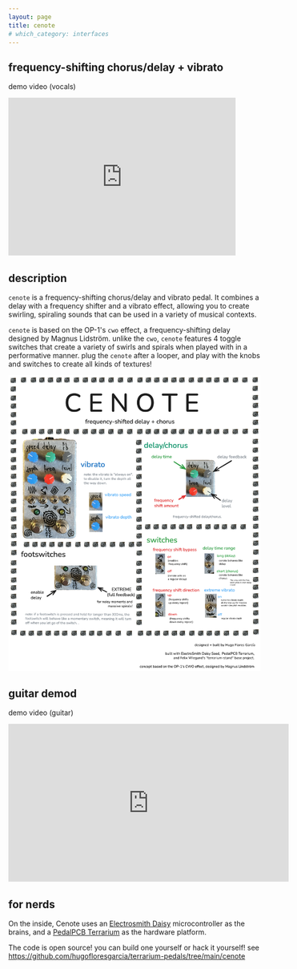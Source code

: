 ```yaml
---
layout: page
title: cenote
# which_category: interfaces
---
```


## frequency-shifting chorus/delay + vibrato


demo video (vocals)

<iframe width="90%" height="315" src="https://www.youtube.com/embed/1MCsX0o-sJQ?si=PvQuT-XTy_WjuQyP" title="YouTube video player" frameborder="0" allow="accelerometer; autoplay; clipboard-write; encrypted-media; gyroscope; picture-in-picture; web-share" referrerpolicy="strict-origin-when-cross-origin" allowfullscreen></iframe>

## description

`cenote` is a frequency-shifting chorus/delay and vibrato pedal. It combines a delay with a frequency shifter and a vibrato effect, allowing you to create swirling, spiraling sounds that can be used in a variety of musical contexts.

`cenote` is based on the OP-1's `cwo` effect, a frequency-shifting delay designed by Magnus Lidström. unlike the `cwo`,  `cenote` features 4 toggle switches that create a variety of swirls and spirals when played with in a performative manner. plug the `cenote` after a looper, and play with the knobs and switches to create all kinds of textures! 

![cenote manual](/assets/img/cenote/manual.png)

## guitar demod
demo video (guitar)

<iframe width="560" height="315" src="https://www.youtube.com/embed/ZO6Msjghz7o?si=5wFrp7NxQEdBRB-H" title="YouTube video player" frameborder="0" allow="accelerometer; autoplay; clipboard-write; encrypted-media; gyroscope; picture-in-picture; web-share" referrerpolicy="strict-origin-when-cross-origin" allowfullscreen></iframe>

## for nerds

On the inside, Cenote uses an [Electrosmith Daisy](https://electrosmith.com/) microcontroller as the brains, and a [PedalPCB Terrarium](https://www.pedalpcb.com/product/pcb351/) as the hardware platform.

The code is open source! you can build one yourself or hack it yourself! see https://github.com/hugofloresgarcia/terrarium-pedals/tree/main/cenote
